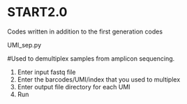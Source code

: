 # START2.0
Codes written in addition to the first generation codes


UMI_sep.py

#Used to demultiplex samples from amplicon sequencing. 

1) Enter input fastq file
2) Enter the barcodes/UMI/index that you used to multiplex
3) Enter output file directory for each UMI
4) Run
